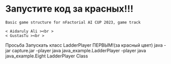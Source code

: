 # Запустите код за красных!!!

    Basic game structure for nFactorial AI CUP 2023, game track

    < Aidaruly Ali ><br >
    < GustasTu ><br > 
Просьба Запускать класс LadderPlayer ПЕРВЫМ!(за красный цвет)
 java -jar capture.jar -player java java_example.LadderPlayer -player java java_example.Eight
LadderPlayer Class
